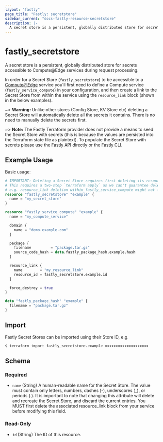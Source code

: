 ```yaml
---
layout: "fastly"
page_title: "Fastly: secretstore"
sidebar_current: "docs-fastly-resource-secretstore"
description: |-
  A secret store is a persistent, globally distributed store for secrets accessible to Compute@Edge services during request processing.
---
```


# fastly_secretstore

A secret store is a persistent, globally distributed store for secrets accessible to Compute@Edge services during request processing.

In order for a Secret Store (`fastly_secretstore`) to be accessible to a [Compute@Edge](https://developer.fastly.com/learning/compute/) service you'll first need to define a Compute service (`fastly_service_compute`) in your configuration, and then create a link to the Secret Store from within the service using the `resource_link` block (shown in the below examples).

~> **Warning:** Unlike other stores (Config Store, KV Store etc) deleting a Secret Store will automatically delete all the secrets it contains. There is no need to manually delete the secrets first.

~> **Note:** The Fastly Terraform provider does not provide a means to seed the Secret Store with secrets (this is because the values are persisted into the Terraform state file as plaintext). To populate the Secret Store with secrets please use the [Fastly API](https://developer.fastly.com/reference/api/services/resources/secret-store-secret/) directly or the [Fastly CLI](https://developer.fastly.com/reference/cli/secret-store-entry/).

## Example Usage

Basic usage:

```terraform
# IMPORTANT: Deleting a Secret Store requires first deleting its resource_link.
# This requires a two-step `terraform apply` as we can't guarantee deletion order.
# e.g. resource_link deletion within fastly_service_compute might not finish first.
resource "fastly_secretstore" "example" {
  name = "my_secret_store"
}

resource "fastly_service_compute" "example" {
  name = "my_compute_service"

  domain {
    name = "demo.example.com"
  }

  package {
    filename         = "package.tar.gz"
    source_code_hash = data.fastly_package_hash.example.hash
  }

  resource_link {
    name        = "my_resource_link"
    resource_id = fastly_secretstore.example.id
  }

  force_destroy = true
}

data "fastly_package_hash" "example" {
  filename = "package.tar.gz"
}
```

## Import

Fastly Secret Stores can be imported using their Store ID, e.g.

```sh
$ terraform import fastly_secretstore.example xxxxxxxxxxxxxxxxxxxx
```

<!-- schema generated by tfplugindocs -->
## Schema

### Required

- `name` (String) A human-readable name for the Secret Store. The value must contain only letters, numbers, dashes (-), underscores (_), or periods (.). It is important to note that changing this attribute will delete and recreate the Secret Store, and discard the current entries. You MUST first delete the associated resource_link block from your service before modifying this field.

### Read-Only

- `id` (String) The ID of this resource.
